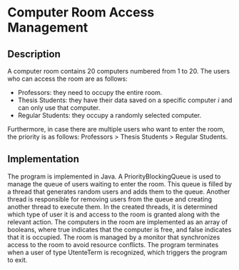 # Computer Room Access Management

## Description

A computer room contains 20 computers numbered from 1 to 20.
The users who can access the room are as follows:

- Professors: they need to occupy the entire room.
- Thesis Students: they have their data saved on a specific computer $i$ and can only use that computer.
- Regular Students: they occupy a randomly selected computer.

Furthermore, in case there are multiple users who want to enter the room, the priority is as follows: Professors > Thesis Students > Regular Students.

## Implementation

The program is implemented in Java.
A PriorityBlockingQueue is used to manage the queue of users waiting to enter the room.
This queue is filled by a thread that generates random users and adds them to the queue.
Another thread is responsible for removing users from the queue and creating another thread to execute them.
In the created threads, it is determined which type of user it is and access to the room is granted along with the relevant action.
The computers in the room are implemented as an array of booleans, where true indicates that the computer is free, and false indicates that it is occupied.
The room is managed by a monitor that synchronizes access to the room to avoid resource conflicts.
The program terminates when a user of type UtenteTerm is recognized, which triggers the program to exit.

